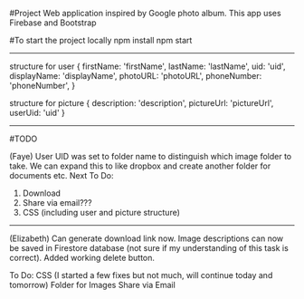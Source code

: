 #Project
Web application inspired by Google photo album. This app uses Firebase and Bootstrap

#To start the project locally
npm install
npm start

----------------------------------------------------------------------------------
structure for user
{
    firstName: 'firstName',
    lastName: 'lastName',
    uid: 'uid',
    displayName: 'displayName',
    photoURL: 'photoURL',
    phoneNumber: 'phoneNumber',
}

structure for picture
{
    description: 'description',
    pictureUrl: 'pictureUrl',
    userUid: 'uid'
}

-----------------------------------------------------------------------------------

#TODO

(Faye)
User UID was set to folder name to distinguish which image folder to take. We can expand this to like dropbox and create another folder for documents etc.
Next To Do:
1. Download
2. Share via email???
3. CSS (including user and picture structure)

-----------------------------------------------------------------------------------
(Elizabeth)
Can generate download link now. 
Image descriptions can now be saved in Firestore database (not sure if my understanding of this task is correct).
Added working delete button.

To Do:
CSS (I started a few fixes but not much, will continue today and tomorrow)
Folder for Images
Share via Email
